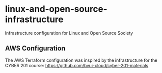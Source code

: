 # linux-and-open-source-infrastructure
Infrastructure configuration for Linux and Open Source Society

## AWS Configuration

The AWS Terraform configuration was inspired by the infrastructure for the CYBER 201 course: https://github.com/byui-cloud/cyber-201-materials
